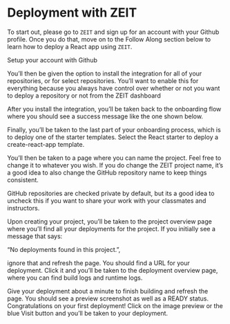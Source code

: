 # Deployment with ZEIT

To start out, please go to `ZEIT` and sign up for an account with your Github profile. Once you do that, move on to the Follow Along section below to learn how to deploy a React app using `ZEIT`.

Setup your account with Github

You’ll then be given the option to install the integration for all of your repositories, or for select repositories. You’ll want to enable this for everything because you always have control over whether or not you want to deploy a repository or not from the ZEIT dashboard

After you install the integration, you’ll be taken back to the onboarding flow where you should see a success message like the one shown below.

Finally, you’ll be taken to the last part of your onboarding process, which is to deploy one of the starter templates. Select the React starter to deploy a create-react-app template.

You’ll then be taken to a page where you can name the project. Feel free to change it to whatever you wish. If you do change the ZEIT project name, it’s a good idea to also change the GitHub repository name to keep things consistent.

GitHub repositories are checked private by default, but its a good idea to uncheck this if you want to share your work with your classmates and instructors.

Upon creating your project, you’ll be taken to the project overview page where you’ll find all your deployments for the project. If you initially see a message that says:

 “No deployments found in this project.”, 
 
ignore that and refresh the page. You should find a URL for your deployment. Click it and you’ll be taken to the deployment overview page, where you can find build logs and runtime logs.

Give your deployment about a minute to finish building and refresh the page. You should see a preview screenshot as well as a READY status. Congratulations on your first deployment! Click on the image preview or the blue Visit button and you’ll be taken to your deployment.